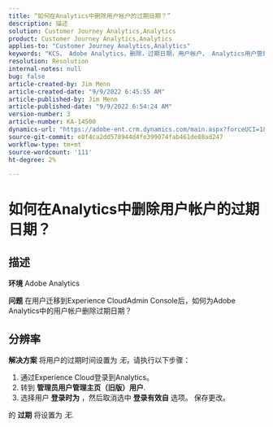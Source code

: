 ```yaml
---
title: “如何在Analytics中删除用户帐户的过期日期？”
description: 描述
solution: Customer Journey Analytics,Analytics
product: Customer Journey Analytics,Analytics
applies-to: "Customer Journey Analytics,Analytics"
keywords: "KCS， Adobe Analytics，删除，过期日期，用户帐户， Analytics用户管理"
resolution: Resolution
internal-notes: null
bug: false
article-created-by: Jim Menn
article-created-date: "9/9/2022 6:45:55 AM"
article-published-by: Jim Menn
article-published-date: "9/9/2022 6:54:24 AM"
version-number: 3
article-number: KA-14500
dynamics-url: "https://adobe-ent.crm.dynamics.com/main.aspx?forceUCI=1&pagetype=entityrecord&etn=knowledgearticle&id=1876390b-0b30-ed11-9db1-0022480866ad"
source-git-commit: e8f4ca2dd578944d4fe399074fab461de88ad247
workflow-type: tm+mt
source-wordcount: '111'
ht-degree: 2%

---
```


# 如何在Analytics中删除用户帐户的过期日期？

## 描述


<b>环境</b>
Adobe Analytics

<b>问题</b>
在用户迁移到Experience CloudAdmin Console后，如何为Adobe Analytics中的用户帐户删除过期日期？


## 分辨率


<b>解决方案</b>
将用户的过期时间设置为 *无*，请执行以下步骤：

1. 通过Experience Cloud登录到Analytics。
2. 转到 <b>管理员</b><b>用户管理主页（旧版）</b><b>用户</b>.
3. 选择用户  <b>登录时为</b> ，然后取消选中 <b>登录有效自</b> 选项。 保存更改。


的 <b>过期</b> 将设置为 *无*.
